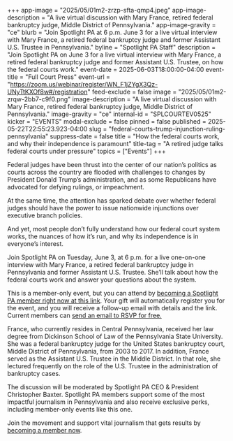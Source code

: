 +++
app-image = "2025/05/01m2-zrzp-sfta-qmp4.jpeg"
app-image-description = "A live virtual discussion with Mary France, retired federal bankruptcy judge, Middle District of Pennsylvania."
app-image-gravity = "ce"
blurb = "Join Spotlight PA at 6 p.m. June 3 for a live virtual interview with Mary France, a retired federal bankruptcy judge and former Assistant U.S. Trustee in Pennsylvania."
byline = "Spotlight PA Staff"
description = "Join Spotlight PA on June 3 for a live virtual interview with Mary France, a retired federal bankruptcy judge and former Assistant U.S. Trustee, on how the federal courts work."
event-date = 2025-06-03T18:00:00-04:00
event-title = "Full Court Press"
event-url = "https://zoom.us/webinar/register/WN_F1jZYgX3Qz-UNyTtKXOf8w#/registration"
feed-exclude = false
image = "2025/05/01m2-zrqw-2bb7-c9f0.png"
image-description = "A live virtual discussion with Mary France, retired federal bankruptcy judge, Middle District of Pennsylvania."
image-gravity = "ce"
internal-id = "SPLCOURTEV0525"
kicker = "EVENTS"
modal-exclude = false
pinned = false
published = 2025-05-22T22:55:23.923-04:00
slug = "federal-courts-trump-injunction-ruling-pennsylvania"
suppress-date = false
title = "How the federal courts work, and why their independence is paramount"
title-tag = "A retired judge talks federal courts under pressure"
topics = ["Events"]
+++

Federal judges have been thrust into the center of our nation’s politics as courts across the country are flooded with challenges to changes by President Donald Trump’s administration, and as some Republicans have advocated for defying rulings, or impeachment.

At the same time, the attention has sparked debate over whether federal judges should have the power to issue nationwide injunctions over executive branch policies.

And yet, most people don’t fully understand how our federal court system works, the nuances of how it’s run, and why its independence is in everyone’s interest.

Join Spotlight PA on Tuesday, June 3, at 6 p.m. for a live one-on-one interview with Mary France, a retired federal bankruptcy judge in Pennsylvania and former Assistant U.S. Trustee. She’ll talk about how the federal courts work and answer your questions about the system.

This is a member-only event, but you can attend by <a href="https://spotlightpa.donorsupport.co/page/donate-onetime?utm_campaign=france_event_registration">becoming a Spotlight PA member right now at this link</a>. Your gift will automatically register you for the event, and you will receive a follow-up email with details and the link. Current members can <a href="mailto:membership@spotlightpa.org">send an email to RSVP for free.</a>

<p style="text-align: center;"><a href="#XURXNYZZ" style="display: none"></a></p>

France, who currently resides in Central Pennsylvania, received her law degree from Dickinson School of Law of the Pennsylvania State University. She was a federal bankruptcy judge for the United States bankruptcy court, Middle District of Pennsylvania, from 2003 to 2017. In addition, France served as the Assistant U.S. Trustee in the Middle District. In that role, she lectured frequently on the role of the U.S. Trustee in the administration of bankruptcy cases.

The discussion will be moderated by Spotlight PA CEO &amp; President Christopher Baxter. Spotlight PA members support some of the most impactful journalism in Pennsylvania and also receive exclusive perks, including member-only events like this one.

Join the movement and support vital journalism that gets results by <a href="https://spotlightpa.donorsupport.co/page/donate-onetime?utm_campaign=france_event_registration">becoming a member now</a>.<strong></strong>

